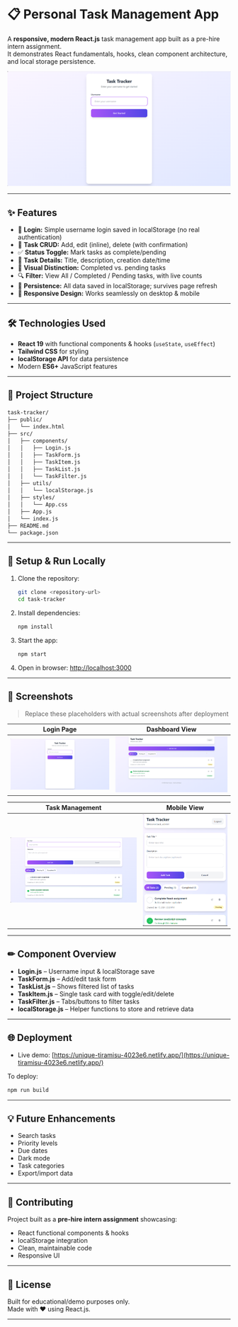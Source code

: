 # 📋 Personal Task Management App

A **responsive, modern React.js** task management app built as a pre-hire intern assignment.  
It demonstrates React fundamentals, hooks, clean component architecture, and local storage persistence.

![An image showing the login page](images/Login.png)

---

## ✨ Features

- 🔐 **Login:** Simple username login saved in localStorage (no real authentication)
- 📝 **Task CRUD:** Add, edit (inline), delete (with confirmation)
- ✅ **Status Toggle:** Mark tasks as complete/pending
- 📄 **Task Details:** Title, description, creation date/time
- 🎨 **Visual Distinction:** Completed vs. pending tasks
- 🔍 **Filter:** View All / Completed / Pending tasks, with live counts
- 💾 **Persistence:** All data saved in localStorage; survives page refresh
- 📱 **Responsive Design:** Works seamlessly on desktop & mobile

---

## 🛠 Technologies Used

- **React 19** with functional components & hooks (`useState`, `useEffect`)
- **Tailwind CSS** for styling
- **localStorage API** for data persistence
- Modern **ES6+** JavaScript features

---

## 📁 Project Structure

```plaintext
task-tracker/
├── public/
│   └── index.html
├── src/
│   ├── components/
│   │   ├── Login.js
│   │   ├── TaskForm.js
│   │   ├── TaskItem.js
│   │   ├── TaskList.js
│   │   └── TaskFilter.js
│   ├── utils/
│   │   └── localStorage.js
│   ├── styles/
│   │   └── App.css
│   ├── App.js
│   └── index.js
├── README.md
└── package.json
```

---

## 🚀 Setup & Run Locally

1. Clone the repository:
   ```bash
   git clone <repository-url>
   cd task-tracker
   ```
2. Install dependencies:
   ```bash
   npm install
   ```
3. Start the app:
   ```bash
   npm start
   ```
4. Open in browser: [http://localhost:3000](http://localhost:3000)

---

## 📸 Screenshots

> Replace these placeholders with actual screenshots after deployment

| Login Page                                           | Dashboard View                                          |
| ---------------------------------------------------- | ------------------------------------------------------- |
| ![An image showing the login page](images/Login.png) | ![An image showing the dashboard](images/Dashboard.png) |

| Task Management                                                | Mobile View                                            |
| -------------------------------------------------------------- | ------------------------------------------------------ |
| ![An image showing adding of tasks](images/TaskManagement.png) | ![An image showing Mobile view](images/MobileView.png) |

---

## ✏ Component Overview

- **Login.js** – Username input & localStorage save
- **TaskForm.js** – Add/edit task form
- **TaskList.js** – Shows filtered list of tasks
- **TaskItem.js** – Single task card with toggle/edit/delete
- **TaskFilter.js** – Tabs/buttons to filter tasks
- **localStorage.js** – Helper functions to store and retrieve data

---

## 🌐 Deployment

- Live demo: [https://unique-tiramisu-4023e6.netlify.app/](https://unique-tiramisu-4023e6.netlify.app/)

To deploy:

```bash
npm run build
```

---

## 💡 Future Enhancements

- Search tasks
- Priority levels
- Due dates
- Dark mode
- Task categories
- Export/import data

---

## 🤝 Contributing

Project built as a **pre-hire intern assignment** showcasing:

- React functional components & hooks
- localStorage integration
- Clean, maintainable code
- Responsive UI

---

## 📄 License

Built for educational/demo purposes only.  
Made with ❤️ using React.js.

---
